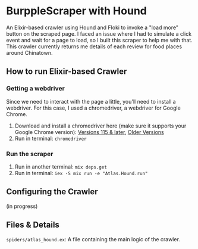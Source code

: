 # BurppleScraper with Hound
An Elixir-based crawler using Hound and Floki to invoke a "load more" button on the scraped page. I faced an issue where I had to simulate a click event and wait for a page to load, so I built this scraper to help me with that. This crawler currently returns me details of each review for food places around Chinatown.

## How to run Elixir-based Crawler
### Getting a webdriver
Since we need to interact with the page a little, you'll need to install a webdriver. For this case, I used a chromedriver, a webdriver for Google Chrome.
1. Download and install a chromedriver here (make sure it supports your Google Chrome version): [Versions 115 & later](https://googlechromelabs.github.io/chrome-for-testing/#stable), [Older Versions](https://chromedriver.chromium.org/downloads)
2. Run in terminal: `chromedriver`
### Run the scraper
1. Run in another terminal: `mix deps.get`
2. Run in terminal: `iex -S mix run -e "Atlas.Hound.run"`

## Configuring the Crawler
(in progress)

## Files & Details
`spiders/atlas_hound.ex`: A file containing the main logic of the crawler. <br />
